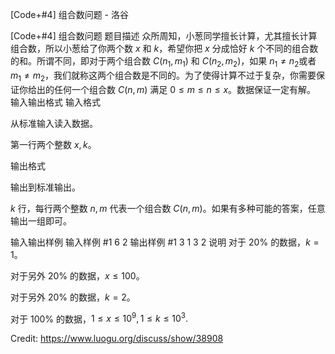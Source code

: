 



[Code+#4] 组合数问题 - 洛谷














[Code+#4] 组合数问题
题目描述
众所周知，小葱同学擅长计算，尤其擅长计算组合数，所以小葱给了你两个数 $x$ 和 $k$，希望你把 $x$ 分成恰好 $k$ 个不同的组合数的和。所谓不同，即对于两个组合数 $C(n_1,m_1)$ 和 $C(n_2,m_2)$，如果 $n_1\neq n_2$​​ 或者 $m_1\neq m_2$​，我们就称这两个组合数是不同的。为了使得计算不过于复杂，你需要保证你给出的任何一个组合数 $C(n,m)$ 满足 $0\leq m\leq n\leq x$。数据保证一定有解。
输入输出格式
输入格式

从标准输入读入数据。

第一行两个整数 $x,k$。

输出格式

输出到标准输出。

$k$ 行，每行两个整数 $n,m$ 代表一个组合数 $C(n,m)$。如果有多种可能的答案，任意输出一组即可。

输入输出样例
输入样例 #1
6 2
输出样例 #1
3 1
3 2
说明
对于 $20\%$ 的数据，$k=1$。

对于另外 $20\%$ 的数据，$x\leq 100$。

对于另外 $20\%$ 的数据，$k=2$。

对于 $100\%$ 的数据，$1\leq x\leq 10^9,1\leq k\leq 10^3.$

Credit: https://www.luogu.org/discuss/show/38908






